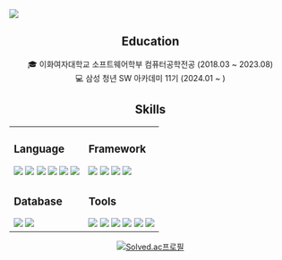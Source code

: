 <img src="https://capsule-render.vercel.app/api?type=transparent&color=aa7bd9&height=150&section=header&text=Welcome%20to%20JeongSol's%20Github!&fontSize=36" />

<div style="text-align: center">

## Education

🎓 이화여자대학교 소프트웨어학부 컴퓨터공학전공 (2018.03 ~ 2023.08)  
💻 삼성 청년 SW 아카데미 11기 (2024.01 ~ )

## Skills

<table>
  <tr>
    <td>

### Language

<img src="https://img.shields.io/badge/HTML5-E34F26?style=flat-square&logo=html5&logoColor=white" />
<img src="https://img.shields.io/badge/JavaScript-F7DF1E?style=flat-square&logo=javascript&logoColor=black" />
<img src="https://img.shields.io/badge/CSS3-1572B6?style=flat-square&logo=css3&logoColor=white" />
<img src="https://img.shields.io/badge/java-007396?style=flat-square&logo=java&logoColor=white" />
<img src="https://img.shields.io/badge/C++-00599C?style=flat-square&logo=C%2B%2B&logoColor=white" />
<img src="https://img.shields.io/badge/C%23-239120?style=flat-square&logo=c-sharp&logoColor=white" />
    </td>
    <td>

### Framework

<img src="https://img.shields.io/badge/React-61DAFB?style=flat-square&logo=React&logoColor=black" />
<img src="https://img.shields.io/badge/Vue.js-4FC08D?style=flat-square&logo=Vue.js&logoColor=white" />
<img src="https://img.shields.io/badge/Unity-100000?style=flat-square&logo=unity&logoColor=white" />
<img src="https://img.shields.io/badge/Spring-6DB33F?style=flat-square&logo=Spring&logoColor=white" />
    </td>
  </tr>
  <tr>
    <td>

### Database

<img src="https://img.shields.io/badge/SQLite-07405E?style=flat-square&logo=sqlite&logoColor=white" />
<img src="https://img.shields.io/badge/MySQL-4479A1?style=flat-square&logo=MySQL&logoColor=white" />
    </td>
    <td>

### Tools

<img src="https://img.shields.io/badge/Notion-000000?style=flat-square&logo=Notion&logoColor=white" />
<img src="https://img.shields.io/badge/Jira-0052CC?style=flat-square&logo=Jira&logoColor=white" />
<img src="https://img.shields.io/badge/Git-F05032?style=flat-square&logo=git&logoColor=white" />
<img src="https://img.shields.io/badge/GitHub-181717?style=flat-square&logo=GitHub&logoColor=white" />
<img src="https://img.shields.io/badge/GitLab-330F63?style=flat-square&logo=gitlab&logoColor=white" />
<img src="https://img.shields.io/badge/Figma-F24E1E?style=flat-square&logo=figma&logoColor=white" />
    </td>
  </tr>
</table>

[![Solved.ac프로필](http://mazassumnida.wtf/api/v2/generate_badge?boj=lop080)](https://solved.ac/lop080)
</div>

<!--
**S01-21/S01-21** is a ✨ _special_ ✨ repository because its `README.md` (this file) appears on your GitHub profile.

Here are some ideas to get you started:

- 🔭 I’m currently working on ...
- 🌱 I’m currently learning ...
- 👯 I’m looking to collaborate on ...
- 🤔 I’m looking for help with ...
- 💬 Ask me about ...
- 📫 How to reach me: ...
- 😄 Pronouns: ...
- ⚡ Fun fact: ...
-->
